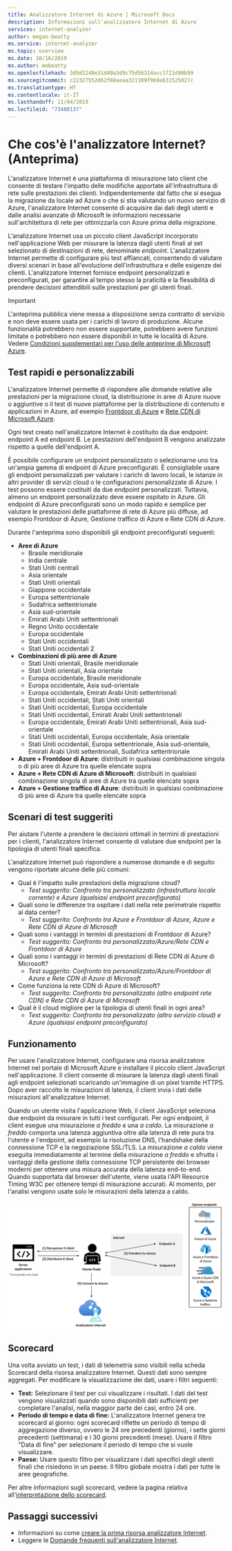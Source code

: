```yaml
---
title: Analizzatore Internet di Azure | Microsoft Docs
description: Informazioni sull'analizzatore Internet di Azure
services: internet-analyzer
author: megan-beatty
ms.service: internet-analyzer
ms.topic: overview
ms.date: 10/16/2019
ms.author: mebeatty
ms.openlocfilehash: 3d9d1240e31d40a3d9c75d56314acc1721d90b99
ms.sourcegitcommit: c22327552d62f88aeaa321189f9b9a631525027c
ms.translationtype: HT
ms.contentlocale: it-IT
ms.lasthandoff: 11/04/2019
ms.locfileid: "73488137"
---
```

# <a name="what-is-internet-analyzer-preview"></a>Che cos'è l'analizzatore Internet? (Anteprima)

L'analizzatore Internet è una piattaforma di misurazione lato client che consente di testare l'impatto delle modifiche apportate all'infrastruttura di rete sulle prestazioni dei clienti. Indipendentemente dal fatto che si esegua la migrazione da locale ad Azure o che si stia valutando un nuovo servizio di Azure, l'analizzatore Internet consente di acquisire dai dati degli utenti e dalle analisi avanzate di Microsoft le informazioni necessarie sull'architettura di rete per ottimizzarla con Azure prima della migrazione.

L'analizzatore Internet usa un piccolo client JavaScript incorporato nell'applicazione Web per misurare la latenza dagli utenti finali al set selezionato di destinazioni di rete, denominate _endpoint_. L'analizzatore Internet permette di configurare più test affiancati, consentendo di valutare diversi scenari in base all'evoluzione dell'infrastruttura e delle esigenze dei clienti. L'analizzatore Internet fornisce endpoint personalizzati e preconfigurati, per garantire al tempo stesso la praticità e la flessibilità di prendere decisioni attendibili sulle prestazioni per gli utenti finali. 


> [!IMPORTANT]
> L'anteprima pubblica viene messa a disposizione senza contratto di servizio e non deve essere usata per i carichi di lavoro di produzione. Alcune funzionalità potrebbero non essere supportate, potrebbero avere funzioni limitate o potrebbero non essere disponibili in tutte le località di Azure. Vedere [Condizioni supplementari per l'uso delle anteprime di Microsoft Azure](https://azure.microsoft.com/support/legal/preview-supplemental-terms/).
>

## <a name="quick--customizable-tests"></a>Test rapidi e personalizzabili

L'analizzatore Internet permette di rispondere alle domande relative alle prestazioni per la migrazione cloud, la distribuzione in aree di Azure nuove o aggiuntive o il test di nuove piattaforme per la distribuzione di contenuto e applicazioni in Azure, ad esempio [Frontdoor di Azure](https://azure.microsoft.com/services/frontdoor/) e [Rete CDN di Microsoft Azure](https://azure.microsoft.com/services/cdn/). 

Ogni test creato nell'analizzatore Internet è costituito da due endpoint: endpoint A ed endpoint B. Le prestazioni dell'endpoint B vengono analizzate rispetto a quelle dell'endpoint A. 

È possibile configurare un endpoint personalizzato o selezionarne uno tra un'ampia gamma di endpoint di Azure preconfigurati. È consigliabile usare gli endpoint personalizzati per valutare i carichi di lavoro locali, le istanze in altri provider di servizi cloud o le configurazioni personalizzate di Azure. I test possono essere costituiti da due endpoint personalizzati. Tuttavia, almeno un endpoint personalizzato deve essere ospitato in Azure. Gli endpoint di Azure preconfigurati sono un modo rapido e semplice per valutare le prestazioni delle piattaforme di rete di Azure più diffuse, ad esempio Frontdoor di Azure, Gestione traffico di Azure e Rete CDN di Azure. 

Durante l'anteprima sono disponibili gli endpoint preconfigurati seguenti: 

* **Aree di Azure**
    * Brasile meridionale
    * India centrale
    * Stati Uniti centrali
    * Asia orientale
    * Stati Uniti orientali
    * Giappone occidentale
    * Europa settentrionale
    * Sudafrica settentrionale
    * Asia sud-orientale 
    * Emirati Arabi Uniti settentrionali
    * Regno Unito occidentale  
    * Europa occidentale
    * Stati Uniti occidentali 
    * Stati Uniti occidentali 2
* **Combinazioni di più aree di Azure** 
    * Stati Uniti orientali, Brasile meridionale 
    * Stati Uniti orientali, Asia orientale 
    * Europa occidentale, Brasile meridionale
    * Europa occidentale, Asia sud-orientale
    * Europa occidentale, Emirati Arabi Uniti settentrionali
    * Stati Uniti occidentali, Stati Uniti orientali 
    * Stati Uniti occidentali, Europa occidentale
    * Stati Uniti occidentali, Emirati Arabi Uniti settentrionali
    * Europa occidentale, Emirati Arabi Uniti settentrionali, Asia sud-orientale
    * Stati Uniti occidentali, Europa occidentale, Asia orientale
    * Stati Uniti occidentali, Europa settentrionale, Asia sud-orientale, Emirati Arabi Uniti settentrionali, Sudafrica settentrionale 
* **Azure + Frontdoor di Azure**: distribuiti in qualsiasi combinazione singola o di più aree di Azure tra quelle elencate sopra
* **Azure + Rete CDN di Azure di Microsoft**: distribuiti in qualsiasi combinazione singola di aree di Azure tra quelle elencate sopra
* **Azure + Gestione traffico di Azure**: distribuiti in qualsiasi combinazione di più aree di Azure tra quelle elencate sopra

## <a name="suggested-test-scenarios"></a>Scenari di test suggeriti 

Per aiutare l'utente a prendere le decisioni ottimali in termini di prestazioni per i clienti, l'analizzatore Internet consente di valutare due endpoint per la tipologia di utenti finali specifica. 

L'analizzatore Internet può rispondere a numerose domande e di seguito vengono riportate alcune delle più comuni: 
* Qual è l'impatto sulle prestazioni della migrazione cloud? 
    * *Test suggerito: Confronto tra personalizzato (infrastruttura locale corrente) e Azure (qualsiasi endpoint preconfigurato)*
* Quali sono le differenze tra ospitare i dati nella rete perimetrale rispetto al data center? 
    *  *Test suggerito: Confronto tra Azure e Frontdoor di Azure, Azure e Rete CDN di Azure di Microsoft*
* Quali sono i vantaggi in termini di prestazioni di Frontdoor di Azure?
    *  *Test suggerito: Confronto tra personalizzato/Azure/Rete CDN e Frontdoor di Azure*
* Quali sono i vantaggi in termini di prestazioni di Rete CDN di Azure di Microsoft? 
    *  *Test suggerito: Confronto tra personalizzato/Azure/Frontdoor di Azure e Rete CDN di Azure di Microsoft*
* Come funziona la rete CDN di Azure di Microsoft? 
    *  *Test suggerito: Confronto tra personalizzato (altro endpoint rete CDN) e Rete CDN di Azure di Microsoft*
* Qual è il cloud migliore per la tipologia di utenti finali in ogni area? 
    *  *Test suggerito: Confronto tra personalizzato (altro servizio cloud) e Azure (qualsiasi endpoint preconfigurato)*

## <a name="how-it-works"></a>Funzionamento

Per usare l'analizzatore Internet, configurare una risorsa analizzatore Internet nel portale di Microsoft Azure e installare il piccolo client JavaScript nell'applicazione. Il client consente di misurare la latenza dagli utenti finali agli endpoint selezionati scaricando un'immagine di un pixel tramite HTTPS. Dopo aver raccolto le misurazioni di latenza, il client invia i dati delle misurazioni all'analizzatore Internet.

Quando un utente visita l'applicazione Web, il client JavaScript seleziona due endpoint da misurare in tutti i test configurati. Per ogni endpoint, il client esegue una misurazione _a freddo_ e una _a caldo_. La misurazione _a freddo_ comporta una latenza aggiuntiva oltre alla latenza di rete pura tra l'utente e l'endpoint, ad esempio la risoluzione DNS, l'handshake della connessione TCP e la negoziazione SSL/TLS. La misurazione _a caldo_ viene eseguita immediatamente al termine della misurazione _a freddo_ e sfrutta i vantaggi della gestione della connessione TCP persistente dei browser moderni per ottenere una misura accurata della latenza end-to-end. Quando supportata dal browser dell'utente, viene usata l'API Resource Timing W3C per ottenere tempi di misurazione accurati. Al momento, per l'analisi vengono usate solo le misurazioni della latenza a caldo.

![architettura](./media/ia-overview/architecture.png)


## <a name="scorecards"></a>Scorecard 

Una volta avviato un test, i dati di telemetria sono visibili nella scheda Scorecard della risorsa analizzatore Internet. Questi dati sono sempre aggregati. Per modificare la visualizzazione dei dati, usare i filtri seguenti: 

* **Test:** Selezionare il test per cui visualizzare i risultati. I dati del test vengono visualizzati quando sono disponibili dati sufficienti per completare l'analisi, nella maggior parte dei casi, entro 24 ore. 
* **Periodo di tempo e data di fine:** L'analizzatore Internet genera tre scorecard al giorno: ogni scorecard riflette un periodo di tempo di aggregazione diverso, ovvero le 24 ore precedenti (giorno), i sette giorni precedenti (settimana) e i 30 giorni precedenti (mese). Usare il filtro "Data di fine" per selezionare il periodo di tempo che si vuole visualizzare. 
* **Paese:** Usare questo filtro per visualizzare i dati specifici degli utenti finali che risiedono in un paese. Il filtro globale mostra i dati per tutte le aree geografiche.  

Per altre informazioni sugli scorecard, vedere la pagina relativa all'[interpretazione dello scorecard](internet-analyzer-scorecard.md). 


## <a name="next-steps"></a>Passaggi successivi

* Informazioni su come [creare la prima risorsa analizzatore Internet](internet-analyzer-create-test-portal.md).
* Leggere le [Domande frequenti sull'analizzatore Internet](internet-analyzer-faq.md). 
